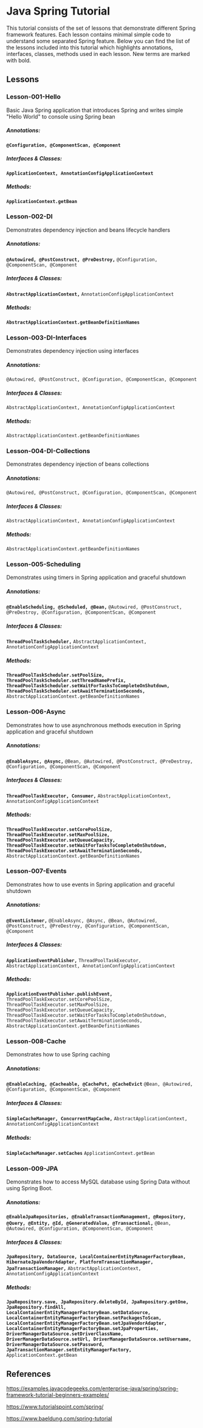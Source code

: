 # Java Spring Tutorial
This tutorial consists of the set of lessons that demonstrate different Spring framework features.
Each lesson contains minimal simple code to understand some separated Spring feature. 
Below you can find the list of the lessons included into this tutorial which highlights 
annotations, interfaces, classes, methods used in each lesson. 
New terms are marked with bold.

## Lessons
### Lesson-001-Hello
Basic Java Spring application that introduces Spring 
and writes simple "Hello World" to console using Spring bean

##### Annotations:
**`@Configuration, @ComponentScan, @Component`**

##### Interfaces & Classes:
**`ApplicationContext, AnnotationConfigApplicationContext`**

##### Methods:
**`ApplicationContext.getBean`**

### Lesson-002-DI
Demonstrates dependency injection and beans lifecycle handlers

##### Annotations:
**`@Autowired, @PostConstruct, @PreDestroy,`**
`@Configuration, @ComponentScan, @Component` 

##### Interfaces & Classes: 
**`AbstractApplicationContext,`**
`AnnotationConfigApplicationContext`

##### Methods:
**`AbstractApplicationContext.getBeanDefinitionNames`**

### Lesson-003-DI-Interfaces
Demonstrates dependency injection using interfaces

##### Annotations:
`@Autowired, @PostConstruct, @Configuration, @ComponentScan, @Component` 

##### Interfaces & Classes: 
`AbstractApplicationContext, AnnotationConfigApplicationContext`

##### Methods:
`AbstractApplicationContext.getBeanDefinitionNames`

### Lesson-004-DI-Collections
Demonstrates dependency injection of beans collections

##### Annotations:
`@Autowired, @PostConstruct, @Configuration, @ComponentScan, @Component` 

##### Interfaces & Classes: 
`AbstractApplicationContext, AnnotationConfigApplicationContext`

##### Methods:
`AbstractApplicationContext.getBeanDefinitionNames`

### Lesson-005-Scheduling
Demonstrates using timers in Spring application and graceful shutdown

##### Annotations:
**`
@EnableScheduling, @Scheduled, @Bean,
`**
`@Autowired, @PostConstruct, @PreDestroy, @Configuration, @ComponentScan, @Component` 

##### Interfaces & Classes: 
**`ThreadPoolTaskScheduler,`**
`AbstractApplicationContext, AnnotationConfigApplicationContext`

##### Methods:
**`
ThreadPoolTaskScheduler.setPoolSize,
ThreadPoolTaskScheduler.setThreadNamePrefix,
ThreadPoolTaskScheduler.setWaitForTasksToCompleteOnShutdown,
ThreadPoolTaskScheduler.setAwaitTerminationSeconds,
`**
`AbstractApplicationContext.getBeanDefinitionNames`

### Lesson-006-Async
Demonstrates how to use asynchronous methods execution in Spring application and graceful shutdown

##### Annotations:
**`@EnableAsync, @Async,`**
`@Bean, @Autowired, @PostConstruct, @PreDestroy, @Configuration, @ComponentScan, @Component`

##### Interfaces & Classes: 
**`
ThreadPoolTaskExecutor, Consumer,
`**
`AbstractApplicationContext, AnnotationConfigApplicationContext`

##### Methods:
**`
ThreadPoolTaskExecutor.setCorePoolSize,
ThreadPoolTaskExecutor.setMaxPoolSize,
ThreadPoolTaskExecutor.setQueueCapacity,
ThreadPoolTaskExecutor.setWaitForTasksToCompleteOnShutdown,
ThreadPoolTaskExecutor.setAwaitTerminationSeconds,
`**
`AbstractApplicationContext.getBeanDefinitionNames`


### Lesson-007-Events
Demonstrates how to use events in Spring application and graceful shutdown

##### Annotations:
**`@EventListener,`**
`@EnableAsync, @Async, @Bean, @Autowired, @PostConstruct, @PreDestroy, @Configuration, @ComponentScan, @Component`

##### Interfaces & Classes: 
**`
ApplicationEventPublisher,
`**
`ThreadPoolTaskExecutor, AbstractApplicationContext, AnnotationConfigApplicationContext`

##### Methods:
**`
ApplicationEventPublisher.publishEvent,
`**
`
ThreadPoolTaskExecutor.setCorePoolSize,
ThreadPoolTaskExecutor.setMaxPoolSize,
ThreadPoolTaskExecutor.setQueueCapacity,
ThreadPoolTaskExecutor.setWaitForTasksToCompleteOnShutdown,
ThreadPoolTaskExecutor.setAwaitTerminationSeconds,
AbstractApplicationContext.getBeanDefinitionNames
`

### Lesson-008-Cache
Demonstrates how to use Spring caching

##### Annotations:
**`@EnableCaching, @Cacheable, @CachePut, @CacheEvict`**
`@Bean, @Autowired, @Configuration, @ComponentScan, @Component`

##### Interfaces & Classes: 
**`
SimpleCacheManager, ConcurrentMapCache,
`**
`AbstractApplicationContext, AnnotationConfigApplicationContext`

##### Methods:
**`SimpleCacheManager.setCaches`**
`ApplicationContext.getBean`


### Lesson-009-JPA
Demonstrates how to access MySQL database using Spring Data without using Spring Boot.

##### Annotations:
**`
@EnableJpaRepositories,
@EnableTransactionManagement,
@Repository,
@Query,
@Entity,
@Id,
@GeneratedValue,
@Transactional,
`**
`@Bean, @Autowired, @Configuration, @ComponentScan, @Component`

##### Interfaces & Classes: 
**`
JpaRepository,
DataSource,
LocalContainerEntityManagerFactoryBean,
HibernateJpaVendorAdapter,
PlatformTransactionManager,
JpaTransactionManager,
`**
`AbstractApplicationContext, AnnotationConfigApplicationContext`

##### Methods:
**`
JpaRepository.save,
JpaRepository.deleteById,
JpaRepository.getOne,
JpaRepository.findAll,
LocalContainerEntityManagerFactoryBean.setDataSource,
LocalContainerEntityManagerFactoryBean.setPackagesToScan,
LocalContainerEntityManagerFactoryBean.setJpaVendorAdapter,
LocalContainerEntityManagerFactoryBean.setJpaProperties,
DriverManagerDataSource.setDriverClassName,
DriverManagerDataSource.setUrl,
DriverManagerDataSource.setUsername,
DriverManagerDataSource.setPassword,
JpaTransactionManager.setEntityManagerFactory,
`**
`ApplicationContext.getBean`

## References

https://examples.javacodegeeks.com/enterprise-java/spring/spring-framework-tutorial-beginners-examples/

https://www.tutorialspoint.com/spring/

https://www.baeldung.com/spring-tutorial
